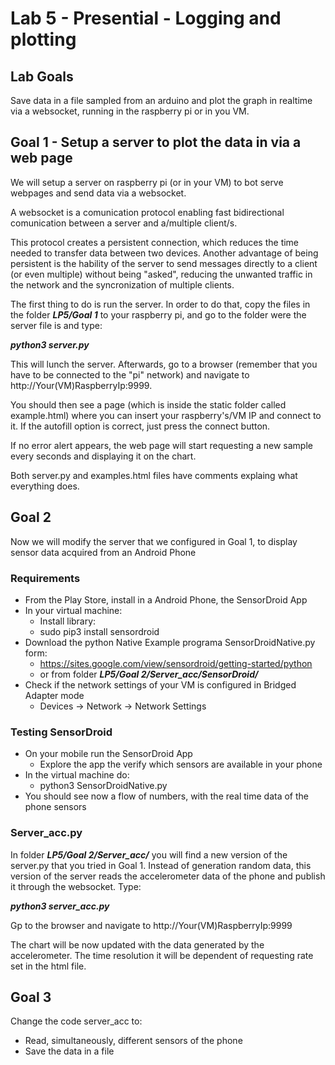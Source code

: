 # Lab 5 - Presential - Logging and plotting

## Lab Goals

Save data in a file sampled from an arduino and plot the graph in realtime via a websocket, running in the raspberry pi or in you VM.

## Goal 1 - Setup a server to plot the data in via a web page

We will setup a server on raspberry pi (or in your VM) to bot serve webpages and send data via a websocket.

A websocket is a comunication protocol enabling fast bidirectional comunication between a server and a/multiple client/s.

This protocol creates a persistent connection, which reduces the time needed to transfer data between two devices. Another advantage of being persistent is the hability of the server to send messages directly to a client (or even multiple) without being "asked", reducing the unwanted traffic in the network and the syncronization of multiple clients.


The first thing to do is run the server. In order to do that, copy the files in the folder ***LP5/Goal 1*** to your raspberry pi, and go to the folder were the server file is and type:

***python3 server.py***

This will lunch the server. Afterwards, go to a browser (remember that you have to be connected to the "pi" network) and navigate to http://Your(VM)RaspberryIp:9999.

You should then see a page (which is inside the static folder called example.html) where you can insert your raspberry's/VM IP and connect to it. If the autofill option is correct, just press the connect button.

If no error alert appears, the web page will start requesting a new sample every seconds and displaying it on the chart.

Both server.py and examples.html files have comments explaing what everything does.



## Goal 2

Now we will modify the server that we configured in Goal 1, to display sensor data acquired from an Android Phone

### Requirements

* From the Play Store, install in a Android Phone, the SensorDroid App
* In your virtual machine:
  * Install library: 
  * sudo pip3 install sensordroid
* Download the python Native Example programa SensorDroidNative.py form:
  * https://sites.google.com/view/sensordroid/getting-started/python
  * or from folder ***LP5/Goal 2/Server_acc/SensorDroid/***
* Check if the network settings of your VM is configured in Bridged Adapter mode
  * Devices -> Network -> Network Settings

### Testing SensorDroid
* On your mobile run the SensorDroid App
  * Explore the app the verify which sensors are available in your phone
* In the virtual machine do:
  * python3 SensorDroidNative.py
* You should see now a flow of numbers, with the real time data of the phone sensors

### Server_acc.py

In folder ***LP5/Goal 2/Server_acc/*** you will find a new version of the server.py that you tried in Goal 1. Instead of generation random data, this version of the server reads the accelerometer data of the phone and publish it through the websocket. Type:

***python3 server_acc.py***

Gp to the browser and navigate to http://Your(VM)RaspberryIp:9999

The chart will be now updated with the data generated by the accelerometer. The time resolution it will be dependent of requesting rate set in the html file.



## Goal 3

Change the code server_acc to:
* Read, simultaneously, different sensors of the phone
* Save the data in a file


